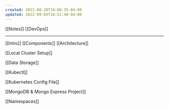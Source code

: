 ```yaml
---
created: 2022-08-28T10:08:35-04:00
updated: 2022-09-03T18:51:48-04:00
---
```

[[Notes]]
[[DevOps]]

---

[[Intro]]
[[Components]]
[[Architecture]]

[[Local Cluster Setup]]

[[Data Storage]]

[[Kubectl]]

[[Kubernetes Config File]]

[[MongoDB & Mongo Express Project]]

[[Namespaces]]